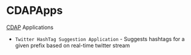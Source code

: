 CDAPApps
========

[CDAP](http://cdap.io) Applications

- ```Twitter HashTag Suggestion Application``` - Suggests hashtags for a given prefix based on real-time twitter stream


